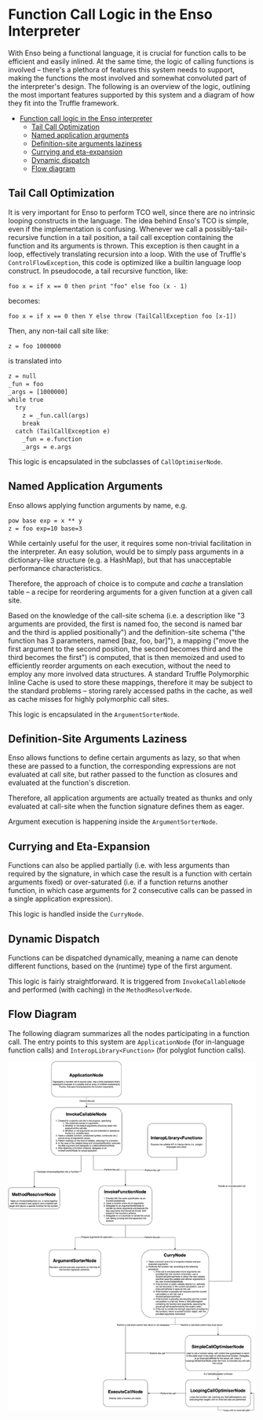 # Function Call Logic in the Enso Interpreter

With Enso being a functional language, it is crucial for function calls to be
efficient and easily inlined.
At the same time, the logic of calling functions is involved – there's
a plethora of features this system needs to support, making the functions the
most involved and somewhat convoluted part of the interpreter's design.
The following is an overview of the logic, outlining the most important
features supported by this system and a diagram of how they fit into the
Truffle framework.

- [Function call logic in the Enso interpreter](#function-call-logic-in-the-enso-interpreter)
  * [Tail Call Optimization](#tail-call-optimization)
  * [Named application arguments](#named-application-arguments)
  * [Definition-site arguments laziness](#definition-site-arguments-laziness)
  * [Currying and eta-expansion](#currying-and-eta-expansion)
  * [Dynamic dispatch](#dynamic-dispatch)
  * [Flow diagram](#flow-diagram)

## Tail Call Optimization

It is very important for Enso to perform TCO well, since there are no intrinsic
looping constructs in the language.
The idea behind Enso's TCO is simple, even if the implementation is confusing.
Whenever we call a possibly-tail-recursive function in a tail position, a tail
call exception containing the function and its arguments is thrown.
This exception is then caught in a loop, effectively translating recursion into
a loop. With the use of Truffle's `ControlFlowException`, this code is
optimized like a builtin language loop construct.
In pseudocode, a tail recursive function, like:
```
foo x = if x == 0 then print "foo" else foo (x - 1)
```
becomes:
```
foo x = if x == 0 then Y else throw (TailCallException foo [x-1])
```

Then, any non-tail call site like:
```
z = foo 1000000
```
is translated into
```
z = null
_fun = foo
_args = [1000000]
while true
  try
    z = _fun.call(args)
    break
  catch (TailCallException e)
    _fun = e.function
    _args = e.args
```
This logic is encapsulated in the subclasses of `CallOptimiserNode`.

## Named Application Arguments

Enso allows applying function arguments by name, e.g.
```
pow base exp = x ** y
z = foo exp=10 base=3
```
While certainly useful for the user, it requires some non-trivial facilitation
in the interpreter. An easy solution, would be to simply pass arguments in
a dictionary-like structure (e.g. a HashMap), but that has unacceptable
performance characteristics.

Therefore, the approach of choice is to compute and _cache_ a translation
table – a recipe for reordering arguments for a given function at a given
call site.

Based on the knowledge of the call-site schema (i.e. a description like
"3 arguments are provided, the first is named foo, the second is named bar and
the third is applied positionally") and the definition-site schema ("the
function has 3 parameters, named [baz, foo, bar]"), a mapping ("move the first
argument to the second position, the second becomes third and the third becomes
the first") is computed, that is then memoized and used to efficiently reorder
arguments on each execution, without the need to employ any more involved data
structures. A standard Truffle Polymorphic Inline Cache is used to store these
mappings, therefore it may be subject to the standard problems – storing rarely
accessed paths in the cache, as well as cache misses for highly polymorphic
call sites.

This logic is encapsulated in the `ArgumentSorterNode`.

## Definition-Site Arguments Laziness

Enso allows functions to define certain arguments as lazy, so that when these
are passed to a function, the corresponding expressions are not evaluated at
call site, but rather passed to the function as closures and evaluated at the
function's discretion.

Therefore, all application arguments are actually treated as thunks and only
evaluated at call-site when the function signature defines them as eager.

Argument execution is happening inside the `ArgumentSorterNode`.

## Currying and Eta-Expansion

Functions can also be applied partially (i.e. with less arguments than required
by the signature, in which case the result is a function with certain arguments
fixed) or over-saturated (i.e. if a function returns another function, in which
case arguments for 2 consecutive calls can be passed in a single application
expression).

This logic is handled inside the `CurryNode`.

## Dynamic Dispatch

Functions can be dispatched dynamically, meaning a name can denote different
functions, based on the (runtime) type of the first argument.

This logic is fairly straightforward. It is triggered from `InvokeCallableNode`
and performed (with caching) in the `MethodResolverNode`.

## Flow Diagram

The following diagram summarizes all the nodes participating in a function
call. The entry points to this system are `ApplicationNode` (for in-language
function calls) and `InteropLibrary<Function>` (for polyglot function calls).


![diagram](function-call-diagram.png)